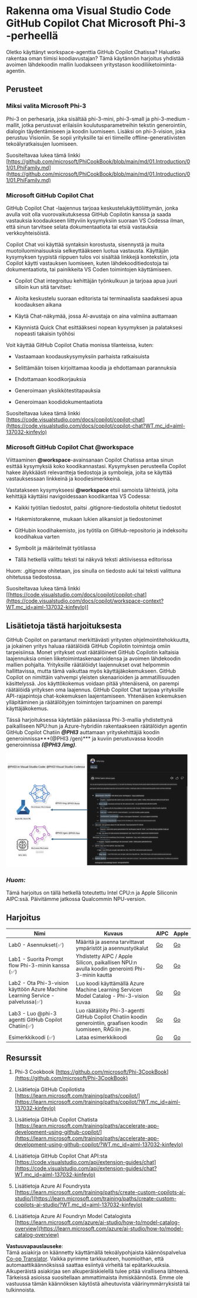 <!--
CO_OP_TRANSLATOR_METADATA:
{
  "original_hash": "00b7a699de8ac405fa821f4c0f7fc0ab",
  "translation_date": "2025-07-17T03:41:03+00:00",
  "source_file": "md/02.Application/02.Code/Phi3/VSCodeExt/README.md",
  "language_code": "fi"
}
-->
# **Rakenna oma Visual Studio Code GitHub Copilot Chat Microsoft Phi-3 -perheellä**

Oletko käyttänyt workspace-agenttia GitHub Copilot Chatissa? Haluatko rakentaa oman tiimisi koodiavustajan? Tämä käytännön harjoitus yhdistää avoimen lähdekoodin mallin luodakseen yritystason koodiliiketoiminta-agentin.

## **Perusteet**

### **Miksi valita Microsoft Phi-3**

Phi-3 on perhesarja, joka sisältää phi-3-mini, phi-3-small ja phi-3-medium -mallit, jotka perustuvat erilaisiin koulutusparametreihin tekstin generointiin, dialogin täydentämiseen ja koodin luomiseen. Lisäksi on phi-3-vision, joka perustuu Visioniin. Se sopii yrityksille tai eri tiimeille offline-generatiivisten tekoälyratkaisujen luomiseen.

Suositeltavaa lukea tämä linkki [https://github.com/microsoft/PhiCookBook/blob/main/md/01.Introduction/01/01.PhiFamily.md](https://github.com/microsoft/PhiCookBook/blob/main/md/01.Introduction/01/01.PhiFamily.md)

### **Microsoft GitHub Copilot Chat**

GitHub Copilot Chat -laajennus tarjoaa keskustelukäyttöliittymän, jonka avulla voit olla vuorovaikutuksessa GitHub Copilotin kanssa ja saada vastauksia koodaukseen liittyviin kysymyksiin suoraan VS Codessa ilman, että sinun tarvitsee selata dokumentaatiota tai etsiä vastauksia verkkoyhteisöistä.

Copilot Chat voi käyttää syntaksin korostusta, sisennystä ja muita muotoiluominaisuuksia selkeyttääkseen luotua vastausta. Käyttäjän kysymyksen tyypistä riippuen tulos voi sisältää linkkejä kontekstiin, jota Copilot käytti vastauksen luomiseen, kuten lähdekooditiedostoja tai dokumentaatiota, tai painikkeita VS Coden toimintojen käyttämiseen.

- Copilot Chat integroituu kehittäjän työnkulkuun ja tarjoaa apua juuri silloin kun sitä tarvitset:

- Aloita keskustelu suoraan editorista tai terminaalista saadaksesi apua koodauksen aikana

- Käytä Chat-näkymää, jossa AI-avustaja on aina valmiina auttamaan

- Käynnistä Quick Chat esittääksesi nopean kysymyksen ja palataksesi nopeasti takaisin työhösi

Voit käyttää GitHub Copilot Chatia monissa tilanteissa, kuten:

- Vastaamaan koodauskysymyksiin parhaista ratkaisuista

- Selittämään toisen kirjoittamaa koodia ja ehdottamaan parannuksia

- Ehdottamaan koodikorjauksia

- Generoimaan yksikkötestitapauksia

- Generoimaan koodidokumentaatiota

Suositeltavaa lukea tämä linkki [https://code.visualstudio.com/docs/copilot/copilot-chat](https://code.visualstudio.com/docs/copilot/copilot-chat?WT.mc_id=aiml-137032-kinfeylo)

### **Microsoft GitHub Copilot Chat @workspace**

Viittaaminen **@workspace**-avainsanaan Copilot Chatissa antaa sinun esittää kysymyksiä koko koodikannastasi. Kysymyksen perusteella Copilot hakee älykkäästi relevantteja tiedostoja ja symboleja, joita se käyttää vastauksessaan linkkeinä ja koodiesimerkkeinä.

Vastatakseen kysymykseesi **@workspace** etsii samoista lähteistä, joita kehittäjä käyttäisi navigoidessaan koodikantaa VS Codessa:

- Kaikki työtilan tiedostot, paitsi .gitignore-tiedostolla ohitetut tiedostot

- Hakemistorakenne, mukaan lukien alikansiot ja tiedostonimet

- GitHubin koodihakemisto, jos työtila on GitHub-repositorio ja indeksoitu koodihakua varten

- Symbolit ja määritelmät työtilassa

- Tällä hetkellä valittu teksti tai näkyvä teksti aktiivisessa editorissa

Huom: .gitignore ohitetaan, jos sinulla on tiedosto auki tai teksti valittuna ohitetussa tiedostossa.

Suositeltavaa lukea tämä linkki [[https://code.visualstudio.com/docs/copilot/copilot-chat](https://code.visualstudio.com/docs/copilot/workspace-context?WT.mc_id=aiml-137032-kinfeylo)]

## **Lisätietoja tästä harjoituksesta**

GitHub Copilot on parantanut merkittävästi yritysten ohjelmointitehokkuutta, ja jokainen yritys haluaa räätälöidä GitHub Copilotin toimintoja omiin tarpeisiinsa. Monet yritykset ovat räätälöineet GitHub Copilotin kaltaisia laajennuksia omien liiketoimintaskenaarioidensa ja avoimen lähdekoodin mallien pohjalta. Yrityksille räätälöidyt laajennukset ovat helpommin hallittavissa, mutta tämä vaikuttaa myös käyttäjäkokemukseen. GitHub Copilot on nimittäin vahvempi yleisten skenaarioiden ja ammatillisuuden käsittelyssä. Jos käyttökokemus voidaan pitää yhtenäisenä, on parempi räätälöidä yrityksen oma laajennus. GitHub Copilot Chat tarjoaa yrityksille API-rajapintoja chat-kokemuksen laajentamiseen. Yhtenäisen kokemuksen ylläpitäminen ja räätälöityjen toimintojen tarjoaminen on parempi käyttäjäkokemus.

Tässä harjoituksessa käytetään pääasiassa Phi-3-mallia yhdistettynä paikalliseen NPU:hun ja Azure-hybridiin rakentaakseen räätälöidyn agentin GitHub Copilot Chatiin ***@PHI3*** auttamaan yrityskehittäjiä koodin generoinnissa***(@PHI3 /gen)*** ja kuviin perustuvassa koodin generoinnissa ***(@PHI3 /img)***.

![PHI3](../../../../../../../translated_images/cover.1017ebc9a7c46d095fe0b942687287803c03933d2d1d439d14e10fa1442a864d.fi.png)

### ***Huom:***

Tämä harjoitus on tällä hetkellä toteutettu Intel CPU:n ja Apple Siliconin AIPC:ssä. Päivitämme jatkossa Qualcommin NPU-version.

## **Harjoitus**

| Nimi | Kuvaus | AIPC | Apple |
| ------------ | ----------- | -------- |-------- |
| Lab0 - Asennukset(✅) | Määritä ja asenna tarvittavat ympäristöt ja asennustyökalut | [Go](./HOL/AIPC/01.Installations.md) |[Go](./HOL/Apple/01.Installations.md) |
| Lab1 - Suorita Prompt flow Phi-3-minin kanssa (✅) | Yhdistetty AIPC / Apple Silicon, paikallisen NPU:n avulla koodin generointi Phi-3-minin kautta | [Go](./HOL/AIPC/02.PromptflowWithNPU.md) |  [Go](./HOL/Apple/02.PromptflowWithMLX.md) |
| Lab2 - Ota Phi-3-vision käyttöön Azure Machine Learning Service -palvelussa(✅) | Luo koodi käyttämällä Azure Machine Learning Servicen Model Catalog - Phi-3-vision kuvaa | [Go](./HOL/AIPC/03.DeployPhi3VisionOnAzure.md) |[Go](./HOL/Apple/03.DeployPhi3VisionOnAzure.md) |
| Lab3 - Luo @phi-3 agentti GitHub Copilot Chatiin(✅)  | Luo räätälöity Phi-3-agentti GitHub Copilot Chatiin koodin generointiin, graafisen koodin luomiseen, RAG:iin jne. | [Go](./HOL/AIPC/04.CreatePhi3AgentInVSCode.md) | [Go](./HOL/Apple/04.CreatePhi3AgentInVSCode.md) |
| Esimerkkikoodi (✅)  | Lataa esimerkkikoodi | [Go](../../../../../../../code/07.Lab/01/AIPC) | [Go](../../../../../../../code/07.Lab/01/Apple) |

## **Resurssit**

1. Phi-3 Cookbook [https://github.com/microsoft/Phi-3CookBook](https://github.com/microsoft/Phi-3CookBook)

2. Lisätietoja GitHub Copilotista [https://learn.microsoft.com/training/paths/copilot/](https://learn.microsoft.com/training/paths/copilot/?WT.mc_id=aiml-137032-kinfeylo)

3. Lisätietoja GitHub Copilot Chatista [https://learn.microsoft.com/training/paths/accelerate-app-development-using-github-copilot/](https://learn.microsoft.com/training/paths/accelerate-app-development-using-github-copilot/?WT.mc_id=aiml-137032-kinfeylo)

4. Lisätietoja GitHub Copilot Chat API:sta [https://code.visualstudio.com/api/extension-guides/chat](https://code.visualstudio.com/api/extension-guides/chat?WT.mc_id=aiml-137032-kinfeylo)

5. Lisätietoja Azure AI Foundrysta [https://learn.microsoft.com/training/paths/create-custom-copilots-ai-studio/](https://learn.microsoft.com/training/paths/create-custom-copilots-ai-studio/?WT.mc_id=aiml-137032-kinfeylo)

6. Lisätietoja Azure AI Foundryn Model Catalogista [https://learn.microsoft.com/azure/ai-studio/how-to/model-catalog-overview](https://learn.microsoft.com/azure/ai-studio/how-to/model-catalog-overview)

**Vastuuvapauslauseke**:  
Tämä asiakirja on käännetty käyttämällä tekoälypohjaista käännöspalvelua [Co-op Translator](https://github.com/Azure/co-op-translator). Vaikka pyrimme tarkkuuteen, huomioithan, että automaattikäännöksissä saattaa esiintyä virheitä tai epätarkkuuksia. Alkuperäistä asiakirjaa sen alkuperäiskielellä tulee pitää virallisena lähteenä. Tärkeissä asioissa suositellaan ammattimaista ihmiskäännöstä. Emme ole vastuussa tämän käännöksen käytöstä aiheutuvista väärinymmärryksistä tai tulkinnoista.